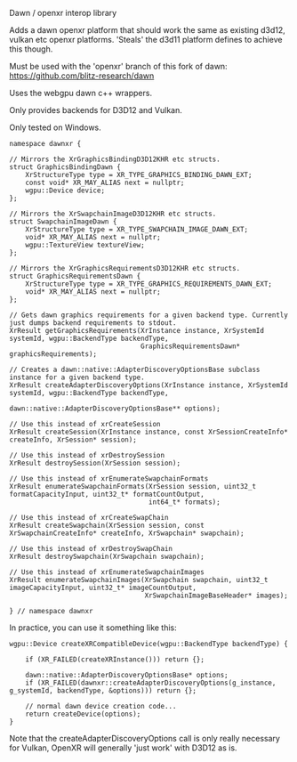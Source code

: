 Dawn / openxr interop library

Adds a dawn openxr platform that should work the same as existing d3d12, vulkan etc openxr
platforms. 'Steals' the d3d11 platform defines to achieve this though.

Must be used with the 'openxr' branch of this fork of dawn: https://github.com/blitz-research/dawn

Uses the webgpu dawn c++ wrappers.

Only provides backends for D3D12 and Vulkan.

Only tested on Windows.

```
namespace dawnxr {

// Mirrors the XrGraphicsBindingD3D12KHR etc structs.
struct GraphicsBindingDawn {
	XrStructureType type = XR_TYPE_GRAPHICS_BINDING_DAWN_EXT;
	const void* XR_MAY_ALIAS next = nullptr;
	wgpu::Device device;
};

// Mirrors the XrSwapchainImageD3D12KHR etc structs.
struct SwapchainImageDawn {
	XrStructureType type = XR_TYPE_SWAPCHAIN_IMAGE_DAWN_EXT;
	void* XR_MAY_ALIAS next = nullptr;
	wgpu::TextureView textureView;
};

// Mirrors the XrGraphicsRequirementsD3D12KHR etc structs.
struct GraphicsRequirementsDawn {
	XrStructureType type = XR_TYPE_GRAPHICS_REQUIREMENTS_DAWN_EXT;
	void* XR_MAY_ALIAS next = nullptr;
};

// Gets dawn graphics requirements for a given backend type. Currently just dumps backend requirements to stdout.
XrResult getGraphicsRequirements(XrInstance instance, XrSystemId systemId, wgpu::BackendType backendType,
								 GraphicsRequirementsDawn* graphicsRequirements);

// Creates a dawn::native::AdapterDiscoveryOptionsBase subclass instance for a given backend type.
XrResult createAdapterDiscoveryOptions(XrInstance instance, XrSystemId systemId, wgpu::BackendType backendType,
									   dawn::native::AdapterDiscoveryOptionsBase** options);

// Use this instead of xrCreateSession
XrResult createSession(XrInstance instance, const XrSessionCreateInfo* createInfo, XrSession* session);

// Use this instead of xrDestroySession
XrResult destroySession(XrSession session);

// Use this instead of xrEnumerateSwapchainFormats
XrResult enumerateSwapchainFormats(XrSession session, uint32_t formatCapacityInput, uint32_t* formatCountOutput,
								   int64_t* formats);

// Use this instead of xrCreateSwapChain
XrResult createSwapchain(XrSession session, const XrSwapchainCreateInfo* createInfo, XrSwapchain* swapchain);

// Use this instead of xrDestroySwapChain
XrResult destroySwapchain(XrSwapchain swapchain);

// Use this instead of xrEnumerateSwapchainImages
XrResult enumerateSwapchainImages(XrSwapchain swapchain, uint32_t imageCapacityInput, uint32_t* imageCountOutput,
								  XrSwapchainImageBaseHeader* images);

} // namespace dawnxr
```

In practice, you can use it something like this:

```
wgpu::Device createXRCompatibleDevice(wgpu::BackendType backendType) {

	if (XR_FAILED(createXRInstance())) return {};

	dawn::native::AdapterDiscoveryOptionsBase* options;
	if (XR_FAILED(dawnxr::createAdapterDiscoveryOptions(g_instance, g_systemId, backendType, &options))) return {};

	// normal dawn device creation code...
	return createDevice(options);
}
```

Note that the createAdapterDiscoveryOptions call is only really necessary for Vulkan, OpenXR will generally 'just work'
with
D3D12 as is. 
